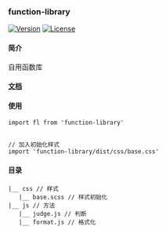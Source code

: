 ### function-library
<a href="https://www.npmjs.com/package/function-library"><img src="https://img.shields.io/npm/v/function-library.svg" alt="Version"></a>
<a href="https://www.npmjs.com/package/function-library"><img src="https://img.shields.io/npm/l/function-library.svg" alt="License"></a>

#### 简介
自用函数库

#### [文档](./doc.md)

#### 使用
```$xslt
import fl from 'function-library'


// 加入初始化样式
import 'function-library/dist/css/base.css'
```

#### 目录
```$xslt
|__ css // 样式  
   |__ base.scss // 样式初始化  
|__ js // 方法  
   |__ judge.js // 判断
   |__ format.js // 格式化
```
